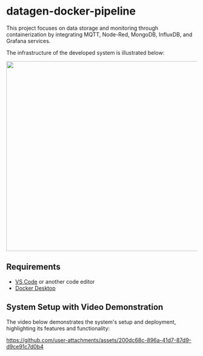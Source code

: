 # datagen-docker-pipeline
This project focuses on data storage and monitoring through containerization by integrating MQTT, Node-Red, MongoDB, InfluxDB, and Grafana services.

The infrastructure of the developed system is illustrated below:

<p align="center">
<img src=https://github.com/ro-afonso/datagen-docker-pipeline/assets/93609933/9f4f5eb6-aae8-449d-ab87-fdc9381dc06f width="900" height="500">
</p>

## Requirements
* [VS Code](https://code.visualstudio.com/) or another code editor
* [Docker Desktop](https://www.docker.com/products/docker-desktop)

## System Setup with Video Demonstration

The video below demonstrates the system's setup and deployment, highlighting its features and functionality:

https://github.com/user-attachments/assets/200dc68c-896a-41d7-87d9-d9ce91c7d0b4
